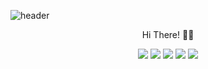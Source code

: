 ![header](https://capsule-render.vercel.app/api?type=waving&color=auto&height=150&section=header&text=SU%20YOUNG%20YANG&fontSize=65&animation=fadeIn&fontAlignY=38&descAlignY=55&descAlign=65)

<div align="center">

Hi There! 🙋‍♂️

<p>
    <a href="https://tasddc.tistory.com/" target="_blank"><img src="https://img.shields.io/badge/Tistory_blog-000000?style=flat&logo=Bloglovin&logoColor=#000000"/></a>
    <a href="mailto:tasddc1569@gmail.com" target="_blank"><img src="https://img.shields.io/badge/Gmail-EA4335?style=flat&logo=Gmail&logoColor=white"/></a>
    <a href="https://realdeveloper.pro/tasddc1226" target="_blank"><img src="https://img.shields.io/badge/Resume-00A98F?style=flat&logo=About.me&logoColor=white"/></a>
    <a href="https://www.linkedin.com/in/tasddc1226" target="_blank"><img src="https://img.shields.io/badge/LinkedIn-0A66C2?style=flat&logo=LinkedIn&logoColor=white"/></a>
    <a href="https://www.instagram.com/yangswimzz" target="_blank"><img src="https://img.shields.io/badge/Instagram-E4405F?style=flat&logo=instagram&logoColor=white"/></a>
</p>
